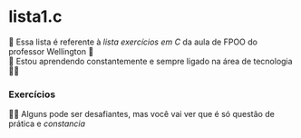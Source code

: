 # lista1.c
🚩 Essa lista é referente à *lista exercícios em C* da aula de FPOO do professor Wellington 🚩 <br>
🤗 Estou aprendendo constantemente e sempre ligado na área de tecnologia 👨‍💻 <br>
### Exercícios
😶‍🌫️ Alguns pode ser desafiantes, mas você vai ver que é só questão de prática e *constancia* <br> 


